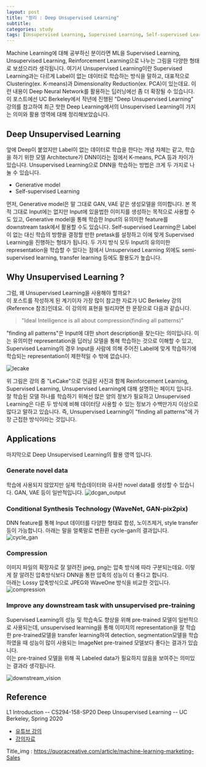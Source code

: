```yaml
---
layout: post
title: "정리 : Deep Unsupervised Learning"
subtitle: 
categories: study
tags: [Unsupervised Learning, Supervised Learning, Self-supervised Learning]
---
```


Machine Learning에 대해 공부하신 분이라면 ML을 Supervised Learning, Unsupervised Learning, Reinforcement Learning으로 나누는 그림을 다양한 형태로 보셨으리라 생각됩니다.
여기서 Unsupervised Learning이란 Supervised Learning과는 다르게 Label이 없는 데이터로 학습하는 방식을 말하고, 대표적으로 Clustering(ex. K-means)과 Dimensionality Reduction(ex. PCA)이 있는데요.
이런 내용이 Deep Neural Network를 활용하는 딥러닝에선 좀 더 확장될 수 있습니다.  
이 포스트에선 UC Berkeley에서 작년에 진행된 "Deep Unsupervised Learning" 강의를 참고하여 최근 핫한 Deep Learning에서의 Unsupervised Learning이 가지는 의미와 활용 영역에 대해 정리해보았습니다.  

## Deep Unsupervised Learning

앞에 Deep이 붙었지만 Label이 없는 데이터로 학습을 한다는 개념 자체는 같고, 학습을 하기 위한 모델 Architecture가 DNN이라는 점에서 K-means, PCA 등과 차이가 있습니다.
Unsupervised Learning으로 DNN을 학습하는 방법은 크게 두 가지로 나눌 수 있습니다.

* Generative model
* Self-supervised Learning

먼저, Generative model은 말 그대로 GAN, VAE 같은 생성모델을 의미합니다. 본 목적 그대로 Input에는 없지만 Input에 있을법한 이미지를 생성하는 목적으로 사용할 수도 있고, Generative model을 통해 학습한 Input의 유의미한 feature를 downstream task에서 활용할 수도 있습니다. Self-supervised Learning은 Label이 없는 대신 학습의 방향을 결정할 만한 pretask를 설정하고 이에 맞게 Supervised Learning을 진행하는 형태가 됩니다. 두 가지 방식 모두 Input의 유의미한 representation을 학습할 수 있다는 점에서 Unsupervised Learning 외에도 semi-supervised learning, transfer learning 등에도 활용도가 높습니다.

## Why Unsupervised Learning ? 

그럼, 왜 Unsupervised Learning을 사용해야 할까요?  
이 포스트를 작성하게 된 계기이자 가장 많이 참고한 자료가 UC Berkeley 강의(Reference 참조)인데요. 이 강의의 표현을 빌리자면 한 문장으로 다음과 같습니다.
> "Ideal Intelligence is all about compression(finding all patterns)"

"finding all patterns"은 Input에 대한 short description을 찾는다는 의미입니다. 이는 유의미한 representation을 딥러닝 모델을 통해 학습하는 것으로 이해할 수 있고, Supervised Learning의 경우 Input을 사람에 의해 주어진 Label에 맞게 학습하기에 학습되는 representation이 제한적일 수 밖에 없습니다.

![lecake]({{site.baseurl}}/assets/img/post3/lecake.jpg)

위 그림은 강의 중 "LeCake"으로 언급된 사진과 함께 Reinforcement Learning, Supervised Learning, Unsupervised Learning에 대해 설명하는 페이지 입니다.  
잘 학습된 모델 하나를 학습하기 위해선 많은 양의 정보가 필요하고 Unsupervised Learning은 다른 두 방식에 비해 데이터당 사용할 수 있는 정보가 수백만가지 이상으로 많다고 말하고 있습니다.
즉, Unsupervised Learning이 "finding all patterns"에 가장 근접한 방식이라는 것입니다.

## Applications 

마지막으로 Deep Unsupervised Learning의 활용 영역 입니다.

### Generate novel data 
학습에 사용되지 않았지만 실제 학습데이터와 유사한 novel data를 생성할 수 있습니다. GAN, VAE 등이 일반적입니다.
![dcgan_output]({{site.baseurl}}/assets/img/post3/dcgan_output.jpg)

### Conditional Synthesis Technology (WaveNet, GAN-pix2pix)
DNN feature를 통해 Input 데이터를 다양한 형태로 합성, 노이즈제거, style transfer 등이 가능합니다.
아래는 말을 얼룩말로 변환환 cycle-gan의 결과입니다.  
![cycle_gan]({{site.baseurl}}/assets/img/post3/cycle_gan.jpg)

### Compression
이미지 파일의 확장자로 잘 알려진 jpeg, png는 압축 방식에 따라 구분되는데요. 이렇게 잘 알려진 압축방식보다 DNN을 통한 압축의 성능이 더 좋다고 합니다.  
아래는 Lossy 압축방식으로 JPEG와 WaveOne 방식을 비교한 것입니다.
![compression]({{site.baseurl}}/assets/img/post3/compression.jpg)

### Improve any downstream task with unsupervised pre-training
Supervised Learning의 성능 및 학습속도 향상을 위해 pre-trained 모델이 일반적으로 사용되는데, unsupervised learning을 통해 이미지의 representation을 잘 학습한 pre-trained모델을
transfer learning하여 detection, segmentation모델을 학습하였을 때 성능이 많이 사용되는 ImageNet pre-trained 모델보다 좋다는 결과가 있습니다.  
이는 pre-trained 모델을 위해 꼭 Labeled data가 필요하지 않음을 보여주는 의미있는 결과라 생각됩니다.  

![downstream_vision]({{site.baseurl}}/assets/img/post3/downstream_vision.jpg)


## Reference 
L1 Introduction -- CS294-158-SP20 Deep Unsupervised Learning -- UC Berkeley, Spring 2020
* <a href="https://www.youtube.com/watch?v=V9Roouqfu-M">유튜브 강의</a> 
* <a href="https://sites.google.com/view/berkeley-cs294-158-sp19/home?fbclid=IwAR3EYrnDoHv05sL6Exk77urKYJ3VOs85y1UggUvKbnCBDMygcUHXL0qD-28">강의자료</a>  

Title_img : <a href="https://quoracreative.com/article/machine-learning-marketing-Sales">https://quoracreative.com/article/machine-learning-marketing-Sales</a>  
